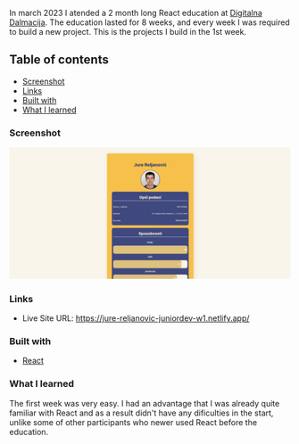 In march 2023 I atended a 2 month long React education at [Digitalna Dalmacija](https://digitalnadalmacija.hr/). The education lasted for 8 weeks, and every week I was required to build a new project. This is the projects I build in the 1st week.

## Table of contents

- [Screenshot](#screenshot)
- [Links](#links)
- [Built with](#built-with)
- [What I learned](#what-i-learned)

### Screenshot

![](./src/assets/image.jpg)

### Links

- Live Site URL: https://jure-reljanovic-juniordev-w1.netlify.app/

### Built with

- [React](https://reactjs.org/)

### What I learned

The first week was very easy. I had an advantage that I was already quite familiar with React and as a result didn't have any dificulties in the start, unlike some of other participants who newer used React before the education.
